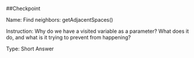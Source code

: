 ##Checkpoint

Name: Find neighbors: getAdjacentSpaces()

Instruction: Why do we have a visited variable as a parameter? What does it do, and what is it trying to prevent from happening?

Type: Short Answer

